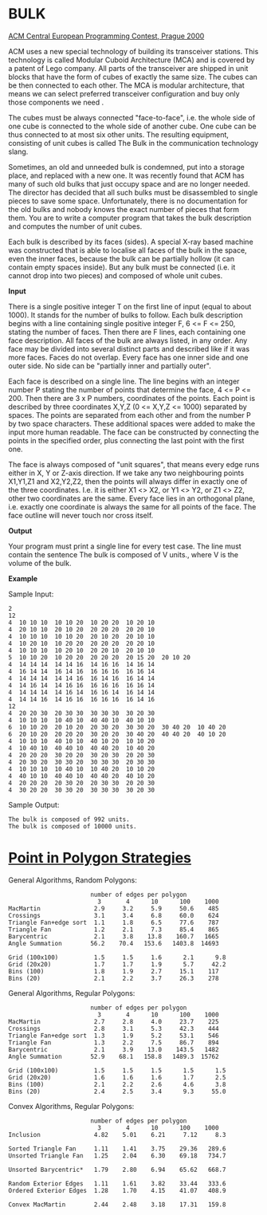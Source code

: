 BULK
====================
[ACM Central European Programming Contest, Prague 2000](http://contest.felk.cvut.cz/00cerc/solved/)

ACM uses a new special technology of building its transceiver stations. This technology is called Modular Cuboid Architecture (MCA) and is covered by a patent of Lego company. All parts of the transceiver are shipped in unit blocks that have the form of cubes of exactly the same size. The cubes can be then connected to each other. The MCA is modular architecture, that means we can select preferred transceiver configuration and buy only those components we need .

The cubes must be always connected "face-to-face", i.e. the whole side of one cube is connected to the whole side of another cube. One cube can be thus connected to at most six other units. The resulting equipment, consisting of unit cubes is called The Bulk in the communication technology slang.

Sometimes, an old and unneeded bulk is condemned, put into a storage place, and replaced with a new one. It was recently found that ACM has many of such old bulks that just occupy space and are no longer needed. The director has decided that all such bulks must be disassembled to single pieces to save some space. Unfortunately, there is no documentation for the old bulks and nobody knows the exact number of pieces that form them. You are to write a computer program that takes the bulk description and computes the number of unit cubes.

Each bulk is described by its faces (sides). A special X-ray based machine was constructed that is able to localise all faces of the bulk in the space, even the inner faces, because the bulk can be partially hollow (it can contain empty spaces inside). But any bulk must be connected (i.e. it cannot drop into two pieces) and composed of whole unit cubes.

 
**Input**

There is a single positive integer T on the first line of input (equal to about 1000). It stands for the number of bulks to follow. Each bulk description begins with a line containing single positive integer F, 6 <= F <= 250, stating the number of faces. Then there are F lines, each containing one face description. All faces of the bulk are always listed, in any order. Any face may be divided into several distinct parts and described like if it was more faces. Faces do not overlap. Every face has one inner side and one outer side. No side can be "partially inner and partially outer".

Each face is described on a single line. The line begins with an integer number P stating the number of points that determine the face, 4 <= P <= 200. Then there are 3 x P numbers, coordinates of the points. Each point is described by three coordinates X,Y,Z (0 <= X,Y,Z <= 1000) separated by spaces. The points are separated from each other and from the number P by two space characters. These additional spaces were added to make the input more human readable. The face can be constructed by connecting the points in the specified order, plus connecting the last point with the first one.

The face is always composed of "unit squares", that means every edge runs either in X, Y or Z-axis direction. If we take any two neighbouring points X1,Y1,Z1 and X2,Y2,Z2, then the points will always differ in exactly one of the three coordinates. I.e. it is either X1 <> X2, or Y1 <> Y2, or Z1 <> Z2, other two coordinates are the same. Every face lies in an orthogonal plane, i.e. exactly one coordinate is always the same for all points of the face. The face outline will never touch nor cross itself.

 
**Output**

Your program must print a single line for every test case. The line must contain the sentence The bulk is composed of V units., where V is the volume of the bulk.

**Example**

Sample Input:

	2
	12
	4  10 10 10  10 10 20  10 20 20  10 20 10
	4  20 10 10  20 10 20  20 20 20  20 20 10
	4  10 10 10  10 10 20  20 10 20  20 10 10
	4  10 20 10  10 20 20  20 20 20  20 20 10
	4  10 10 10  10 20 10  20 20 10  20 10 10
	5  10 10 20  10 20 20  20 20 20  20 15 20  20 10 20
	4  14 14 14  14 14 16  14 16 16  14 16 14
	4  16 14 14  16 14 16  16 16 16  16 16 14
	4  14 14 14  14 14 16  16 14 16  16 14 14
	4  14 16 14  14 16 16  16 16 16  16 16 14
	4  14 14 14  14 16 14  16 16 14  16 14 14
	4  14 14 16  14 16 16  16 16 16  16 14 16
	12
	4  20 20 30  20 30 30  30 30 30  30 20 30
	4  10 10 10  10 40 10  40 40 10  40 10 10
	6  10 10 20  20 10 20  20 30 20  30 30 20  30 40 20  10 40 20
	6  20 10 20  20 20 20  30 20 20  30 40 20  40 40 20  40 10 20
	4  10 10 10  40 10 10  40 10 20  10 10 20
	4  10 40 10  40 40 10  40 40 20  10 40 20
	4  20 20 20  30 20 20  30 20 30  20 20 30
	4  20 30 20  30 30 20  30 30 30  20 30 30
	4  10 10 10  10 40 10  10 40 20  10 10 20
	4  40 10 10  40 40 10  40 40 20  40 10 20
	4  20 20 20  20 30 20  20 30 30  20 20 30
	4  30 20 20  30 30 20  30 30 30  30 20 30

Sample Output:

	The bulk is composed of 992 units.
	The bulk is composed of 10000 units.


[Point in Polygon Strategies](http://erich.realtimerendering.com/ptinpoly/)
====================

General Algorithms, Random Polygons:

	                       number of edges per polygon
	                         3       4      10      100    1000
	MacMartin               2.9     3.2     5.9     50.6    485
	Crossings               3.1     3.4     6.8     60.0    624
	Triangle Fan+edge sort  1.1     1.8     6.5     77.6    787
	Triangle Fan            1.2     2.1     7.3     85.4    865
	Barycentric             2.1     3.8    13.8    160.7   1665
	Angle Summation        56.2    70.4   153.6   1403.8  14693

	Grid (100x100)          1.5     1.5     1.6      2.1      9.8
	Grid (20x20)            1.7     1.7     1.9      5.7     42.2
	Bins (100)              1.8     1.9     2.7     15.1    117
	Bins (20)               2.1     2.2     3.7     26.3    278

General Algorithms, Regular Polygons:

	                       number of edges per polygon
	                         3       4      10      100    1000
	MacMartin               2.7     2.8     4.0     23.7    225
	Crossings               2.8     3.1     5.3     42.3    444
	Triangle Fan+edge sort  1.3     1.9     5.2     53.1    546
	Triangle Fan            1.3     2.2     7.5     86.7    894
	Barycentric             2.1     3.9    13.0    143.5   1482
	Angle Summation        52.9    68.1   158.8   1489.3  15762

	Grid (100x100)          1.5     1.5     1.5      1.5      1.5
	Grid (20x20)            1.6     1.6     1.6      1.7      2.5
	Bins (100)              2.1     2.2     2.6      4.6      3.8
	Bins (20)               2.4     2.5     3.4      9.3     55.0

Convex Algorithms, Regular Polygons:

	                       number of edges per polygon
	                         3       4      10      100    1000
	Inclusion               4.82    5.01    6.21     7.12     8.3

	Sorted Triangle Fan     1.11    1.41    3.75    29.36   289.6
	Unsorted Triangle Fan   1.25    2.04    6.30    69.18   734.7

	Unsorted Barycentric*   1.79    2.80    6.94    65.62   668.7

	Random Exterior Edges   1.11    1.61    3.82    33.44   333.6
	Ordered Exterior Edges  1.28    1.70    4.15    41.07   408.9

	Convex MacMartin        2.44    2.48    3.18    17.31   159.8
